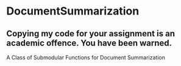 # DocumentSummarization
## Copying my code for your assignment is an academic offence. You have been warned.
A Class of Submodular Functions for Document Summarization
